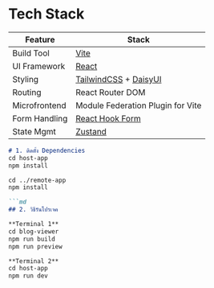 # Tech Stack

| Feature        | Stack                        |
|----------------|------------------------------|
| Build Tool     | [Vite](https://vitejs.dev)   |
| UI Framework   | [React](https://reactjs.org) |
| Styling        | [TailwindCSS](https://tailwindcss.com) + [DaisyUI](https://daisyui.com) |
| Routing        | React Router DOM             |
| Microfrontend  | Module Federation Plugin for Vite |
| Form Handling  | [React Hook Form](https://react-hook-form.com) |
| State Mgmt     | [Zustand](https://github.com/pmndrs/zustand) |

```md
# 1. ติดตั้ง Dependencies
cd host-app
npm install

cd ../remote-app
npm install

```md
## 2. วิธีรันโปรเจค

**Terminal 1**  
cd blog-viewer
npm run build  
npm run preview  

**Terminal 2**  
cd host-app  
npm run dev
